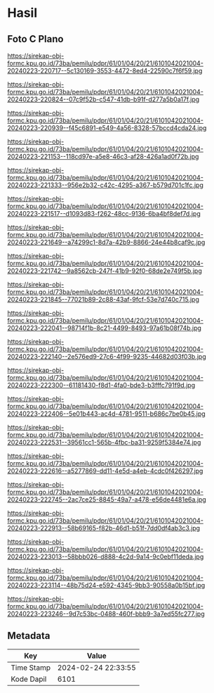 # Hasil

## Foto C Plano

https://sirekap-obj-formc.kpu.go.id/73ba/pemilu/pdpr/61/01/04/20/21/6101042021004-20240223-220717--5c130169-3553-4472-8ed4-22590c7f6f59.jpg

https://sirekap-obj-formc.kpu.go.id/73ba/pemilu/pdpr/61/01/04/20/21/6101042021004-20240223-220824--07c9f52b-c547-41db-b91f-d277a5b0a17f.jpg

https://sirekap-obj-formc.kpu.go.id/73ba/pemilu/pdpr/61/01/04/20/21/6101042021004-20240223-220939--f45c6891-e549-4a56-8328-57bccd4cda24.jpg

https://sirekap-obj-formc.kpu.go.id/73ba/pemilu/pdpr/61/01/04/20/21/6101042021004-20240223-221153--118cd97e-a5e8-46c3-af28-426a1ad0f72b.jpg

https://sirekap-obj-formc.kpu.go.id/73ba/pemilu/pdpr/61/01/04/20/21/6101042021004-20240223-221333--956e2b32-c42c-4295-a367-b579d701c1fc.jpg

https://sirekap-obj-formc.kpu.go.id/73ba/pemilu/pdpr/61/01/04/20/21/6101042021004-20240223-221517--d1093d83-f262-48cc-9136-6ba4bf8def7d.jpg

https://sirekap-obj-formc.kpu.go.id/73ba/pemilu/pdpr/61/01/04/20/21/6101042021004-20240223-221649--a74299c1-8d7a-42b9-8866-24e44b8caf9c.jpg

https://sirekap-obj-formc.kpu.go.id/73ba/pemilu/pdpr/61/01/04/20/21/6101042021004-20240223-221742--9a8562cb-247f-41b9-92f0-68de2e749f5b.jpg

https://sirekap-obj-formc.kpu.go.id/73ba/pemilu/pdpr/61/01/04/20/21/6101042021004-20240223-221845--77021b89-2c88-43af-9fcf-53e7d740c715.jpg

https://sirekap-obj-formc.kpu.go.id/73ba/pemilu/pdpr/61/01/04/20/21/6101042021004-20240223-222041--98714f1b-8c21-4499-8493-97a61b08f74b.jpg

https://sirekap-obj-formc.kpu.go.id/73ba/pemilu/pdpr/61/01/04/20/21/6101042021004-20240223-222140--2e576ed9-27c6-4f99-9235-44682d03f03b.jpg

https://sirekap-obj-formc.kpu.go.id/73ba/pemilu/pdpr/61/01/04/20/21/6101042021004-20240223-222300--61181430-f8d1-4fa0-bde3-b3fffc791f9d.jpg

https://sirekap-obj-formc.kpu.go.id/73ba/pemilu/pdpr/61/01/04/20/21/6101042021004-20240223-222406--5e01b443-ac4d-4781-9511-b686c7be0b45.jpg

https://sirekap-obj-formc.kpu.go.id/73ba/pemilu/pdpr/61/01/04/20/21/6101042021004-20240223-222531--39561cc1-565b-4fbc-ba31-9259f5384e74.jpg

https://sirekap-obj-formc.kpu.go.id/73ba/pemilu/pdpr/61/01/04/20/21/6101042021004-20240223-222616--a5277869-dd11-4e5d-a4eb-4cdc0f426297.jpg

https://sirekap-obj-formc.kpu.go.id/73ba/pemilu/pdpr/61/01/04/20/21/6101042021004-20240223-222745--2ac7ce25-8845-49a7-a478-e56de4481e6a.jpg

https://sirekap-obj-formc.kpu.go.id/73ba/pemilu/pdpr/61/01/04/20/21/6101042021004-20240223-222913--58b69165-f82b-46d1-b51f-7dd0df4ab3c3.jpg

https://sirekap-obj-formc.kpu.go.id/73ba/pemilu/pdpr/61/01/04/20/21/6101042021004-20240223-223013--58bbb026-d888-4c2d-9a14-9c0ebf11deda.jpg

https://sirekap-obj-formc.kpu.go.id/73ba/pemilu/pdpr/61/01/04/20/21/6101042021004-20240223-223114--48b75d24-e592-4345-9bb3-90558a0b15bf.jpg

https://sirekap-obj-formc.kpu.go.id/73ba/pemilu/pdpr/61/01/04/20/21/6101042021004-20240223-223246--9d7c53bc-0488-460f-bbb9-3a7ed55fc277.jpg


## Metadata

| Key        | Value               |
| ---------- | ------------------- |
| Time Stamp | 2024-02-24 22:33:55 |
| Kode Dapil | 6101                |



